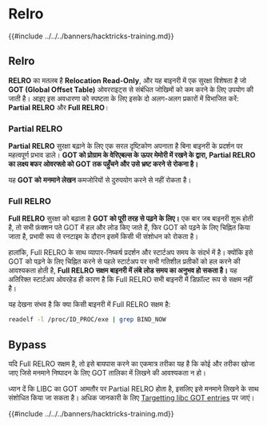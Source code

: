 # Relro

{{#include ../../../banners/hacktricks-training.md}}

## Relro

**RELRO** का मतलब है **Relocation Read-Only**, और यह बाइनरी में एक सुरक्षा विशेषता है जो **GOT (Global Offset Table)** ओवरराइट्स से संबंधित जोखिमों को कम करने के लिए उपयोग की जाती है। आइए इस अवधारणा को स्पष्टता के लिए इसके दो अलग-अलग प्रकारों में विभाजित करें: **Partial RELRO** और **Full RELRO**।

### **Partial RELRO**

**Partial RELRO** सुरक्षा बढ़ाने के लिए एक सरल दृष्टिकोण अपनाता है बिना बाइनरी के प्रदर्शन पर महत्वपूर्ण प्रभाव डाले। **GOT को प्रोग्राम के वेरिएबल्स के ऊपर मेमोरी में रखने के द्वारा, Partial RELRO का लक्ष्य बफर ओवरफ्लो को GOT तक पहुँचने और उसे भ्रष्ट करने से रोकना है।**&#x20;

यह **GOT को** **मनमाने लेखन** कमजोरियों से दुरुपयोग करने से नहीं रोकता है।

### **Full RELRO**

**Full RELRO** सुरक्षा को बढ़ाता है **GOT को पूरी तरह से पढ़ने के लिए।** एक बार जब बाइनरी शुरू होती है, तो सभी फ़ंक्शन पते GOT में हल और लोड किए जाते हैं, फिर GOT को पढ़ने के लिए चिह्नित किया जाता है, प्रभावी रूप से रनटाइम के दौरान इसमें किसी भी संशोधन को रोकता है।

हालांकि, Full RELRO के साथ व्यापार-निष्कर्ष प्रदर्शन और स्टार्टअप समय के संदर्भ में है। क्योंकि इसे GOT को पढ़ने के लिए चिह्नित करने से पहले स्टार्टअप पर सभी गतिशील प्रतीकों को हल करने की आवश्यकता होती है, **Full RELRO सक्षम बाइनरी में लंबे लोड समय का अनुभव हो सकता है।** यह अतिरिक्त स्टार्टअप ओवरहेड ही कारण है कि Full RELRO सभी बाइनरी में डिफ़ॉल्ट रूप से सक्षम नहीं है।

यह देखना संभव है कि क्या किसी बाइनरी में Full RELRO सक्षम है:
```bash
readelf -l /proc/ID_PROC/exe | grep BIND_NOW
```
## Bypass

यदि Full RELRO सक्षम है, तो इसे बायपास करने का एकमात्र तरीका यह है कि कोई और तरीका खोजा जाए जिसे मनमाने निष्पादन के लिए GOT तालिका में लिखने की आवश्यकता न हो।

ध्यान दें कि LIBC का GOT आमतौर पर Partial RELRO होता है, इसलिए इसे मनमाने लिखने के साथ संशोधित किया जा सकता है। अधिक जानकारी के लिए [Targetting libc GOT entries](https://github.com/nobodyisnobody/docs/blob/main/code.execution.on.last.libc/README.md#1---targetting-libc-got-entries) पर जाएं।

{{#include ../../../banners/hacktricks-training.md}}
